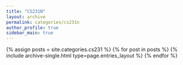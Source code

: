 ```yaml
---
title: "CS231N"
layout: archive
permalink: categories/cs231n
author_profile: true
sidebar_main: true
---
```



{% assign posts = site.categories.cs231 %}
{% for post in posts %} {% include archive-single.html type=page.entries_layout %} {% endfor %}